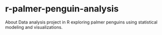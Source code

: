 # r-palmer-penguin-analysis
About Data analysis project in R exploring palmer penguins using statistical modeling and visualizations.
